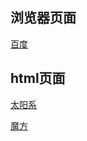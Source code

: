 ## 浏览器页面
[百度](t-yuhao.githhub.io/src/browser/baidu.html)

## html页面
[太阳系](t-yuhao.githhub.io/src/browser/solar.html)

[魔方](t-yuhao.githhub.io/src/browser/cube/index.html)